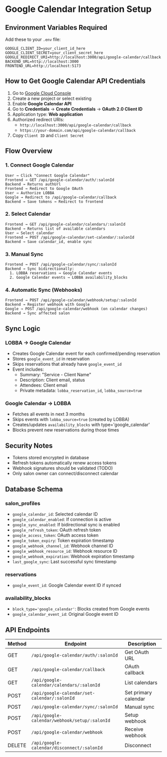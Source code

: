 # Google Calendar Integration Setup

## Environment Variables Required

Add these to your `.env` file:

```env
GOOGLE_CLIENT_ID=your_client_id_here
GOOGLE_CLIENT_SECRET=your_client_secret_here
GOOGLE_REDIRECT_URI=http://localhost:3000/api/google-calendar/callback
BACKEND_URL=http://localhost:3000
FRONTEND_URL=http://localhost:5173
```

## How to Get Google Calendar API Credentials

1. Go to [Google Cloud Console](https://console.cloud.google.com/)
2. Create a new project or select existing
3. Enable **Google Calendar API**
4. Go to **Credentials** → **Create Credentials** → **OAuth 2.0 Client ID**
5. Application type: **Web application**
6. Authorized redirect URIs:
   - `http://localhost:3000/api/google-calendar/callback`
   - `https://your-domain.com/api/google-calendar/callback`
7. Copy `Client ID` and `Client Secret`

## Flow Overview

### 1. Connect Google Calendar
```
User → Click "Connect Google Calendar"
Frontend → GET /api/google-calendar/auth/:salonId
Backend → Returns authUrl
Frontend → Redirect to Google OAuth
User → Authorize LOBBA
Google → Redirect to /api/google-calendar/callback
Backend → Save tokens → Redirect to frontend
```

### 2. Select Calendar
```
Frontend → GET /api/google-calendar/calendars/:salonId
Backend → Returns list of available calendars
User → Select calendar
Frontend → POST /api/google-calendar/set-calendar/:salonId
Backend → Save calendar_id, enable sync
```

### 3. Manual Sync
```
Frontend → POST /api/google-calendar/sync/:salonId
Backend → Sync bidirectionally:
  1. LOBBA reservations → Google Calendar events
  2. Google Calendar events → LOBBA availability_blocks
```

### 4. Automatic Sync (Webhooks)
```
Frontend → POST /api/google-calendar/webhook/setup/:salonId
Backend → Register webhook with Google
Google → POST /api/google-calendar/webhook (on calendar changes)
Backend → Sync affected salon
```

## Sync Logic

### LOBBA → Google Calendar
- Creates Google Calendar event for each confirmed/pending reservation
- Stores `google_event_id` in reservation
- Skips reservations that already have `google_event_id`
- Event includes:
  - Summary: "Service - Client Name"
  - Description: Client email, status
  - Attendees: Client email
  - Private metadata: `lobba_reservation_id`, `lobba_source=true`

### Google Calendar → LOBBA
- Fetches all events in next 3 months
- Skips events with `lobba_source=true` (created by LOBBA)
- Creates/updates `availability_blocks` with type='google_calendar'
- Blocks prevent new reservations during those times

## Security Notes

- Tokens stored encrypted in database
- Refresh tokens automatically renew access tokens
- Webhook signatures should be validated (TODO)
- Only salon owner can connect/disconnect calendar

## Database Schema

### salon_profiles
- `google_calendar_id`: Selected calendar ID
- `google_calendar_enabled`: If connection is active
- `google_sync_enabled`: If bidirectional sync is enabled
- `google_refresh_token`: OAuth refresh token
- `google_access_token`: OAuth access token
- `google_token_expiry`: Token expiration timestamp
- `google_webhook_channel_id`: Webhook channel ID
- `google_webhook_resource_id`: Webhook resource ID
- `google_webhook_expiration`: Webhook expiration timestamp
- `last_google_sync`: Last successful sync timestamp

### reservations
- `google_event_id`: Google Calendar event ID if synced

### availability_blocks
- `block_type='google_calendar'`: Blocks created from Google events
- `google_calendar_event_id`: Original Google event ID

## API Endpoints

| Method | Endpoint | Description |
|--------|----------|-------------|
| GET | `/api/google-calendar/auth/:salonId` | Get OAuth URL |
| GET | `/api/google-calendar/callback` | OAuth callback |
| GET | `/api/google-calendar/calendars/:salonId` | List calendars |
| POST | `/api/google-calendar/set-calendar/:salonId` | Set primary calendar |
| POST | `/api/google-calendar/sync/:salonId` | Manual sync |
| POST | `/api/google-calendar/webhook/setup/:salonId` | Setup webhook |
| POST | `/api/google-calendar/webhook` | Receive webhook |
| DELETE | `/api/google-calendar/disconnect/:salonId` | Disconnect |
